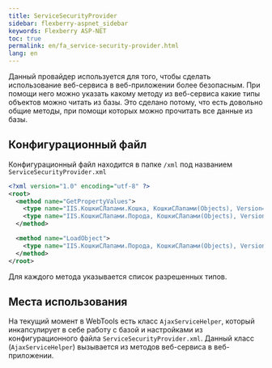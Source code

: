 ```yaml
---
title: ServiceSecurityProvider
sidebar: flexberry-aspnet_sidebar
keywords: Flexberry ASP-NET
toc: true
permalink: en/fa_service-security-provider.html
lang: en
---
```


Данный провайдер используется для того, чтобы сделать использование веб-сервиса в веб-приложении более безопасным. При помощи него можно указать какому методу из веб-сервиса какие типы объектов можно читать из базы. Это сделано потому, что есть довольно общие методы, при помощи которых можно прочитать все данные из базы.

## Конфигурационный файл

Конфигурационный файл находится в папке `/xml` под названием `ServiceSecurityProvider.xml`

```xml
<?xml version="1.0" encoding="utf-8" ?>
<root>
  <method name="GetPropertyValues">
    <type name="IIS.КошкиСЛапами.Кошка, КошкиСЛапами(Objects), Version=1.0.0.1, Culture=neutral, PublicKeyToken=null"/>
    <type name="IIS.КошкиСЛапами.Порода, КошкиСЛапами(Objects), Version=1.0.0.1, Culture=neutral, PublicKeyToken=null"/>
  </method>

  <method name="LoadObject">
    <type name="IIS.КошкиСЛапами.Порода, КошкиСЛапами(Objects), Version=1.0.0.1, Culture=neutral, PublicKeyToken=null"/>
  </method>
</root>
```

Для каждого метода указывается список разрешенных типов.

## Места использования

На текущий момент в WebTools есть класс `AjaxServiceHelper`, который инкапсулирует в себе работу с базой и настройками из конфигурационного файла `ServiceSecurityProvider.xml`. Данный класс (`AjaxServiceHelper`) вызывается из методов веб-сервиса в веб-приложении.
